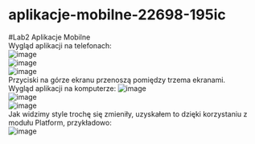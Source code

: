 # aplikacje-mobilne-22698-195ic
#Lab2 Aplikacje Mobilne
<br>
Wygląd aplikacji na telefonach:
<br>
![image](https://user-images.githubusercontent.com/56955430/161103047-14a7078e-fb74-4427-bdb6-a937ce9bc9ff.png)
<br>
![image](https://user-images.githubusercontent.com/56955430/161103067-7f0769df-bb9c-444f-9d3e-63085152678b.png)
<br>
![image](https://user-images.githubusercontent.com/56955430/161103086-ea37d8c4-398f-4eef-99ea-680b2f3a46e7.png)
<br>
Przyciski na górze ekranu przenoszą pomiędzy trzema ekranami.
<br>
Wygląd aplikacji na komputerze:
![image](https://user-images.githubusercontent.com/56955430/161103358-f1224d6d-2b8b-432b-80b5-fb86fcf0e3cc.png)
<br>
![image](https://user-images.githubusercontent.com/56955430/161103392-a56cad0c-975a-40e4-9eaf-ed2cee4fb278.png)
<br>
![image](https://user-images.githubusercontent.com/56955430/161103440-63711f0d-6924-4ecb-8862-8251bbf6234e.png)
<br>
Jak widzimy style trochę się zmieniły, uzyskałem to dzięki korzystaniu z modułu Platform, przykładowo:
<br>
![image](https://user-images.githubusercontent.com/56955430/161103574-92a5bc59-a587-4c04-84b1-63ca9eb889e8.png)

